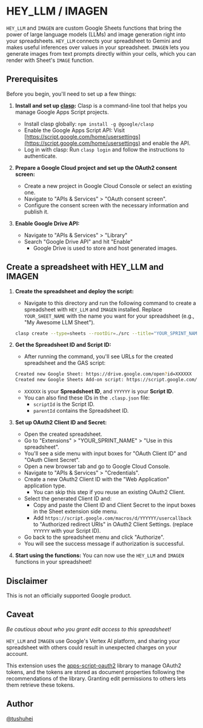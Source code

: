 # HEY_LLM / IMAGEN

`HEY_LLM` and `IMAGEN` are custom Google Sheets functions that bring the power of large language models (LLMs) and image generation right into your spreadsheets. `HEY_LLM` connects your spreadsheet to Gemini and makes useful inferences over values in your spreadsheet. `IMAGEN` lets you generate images from text prompts directly within your cells, which you can render with Sheet's `IMAGE` function.

## Prerequisites

Before you begin, you'll need to set up a few things:

1. **Install and set up [clasp](https://github.com/google/clasp):** Clasp is a command-line tool that helps you manage Google Apps Script projects.

   - Install clasp globally: `npm install -g @google/clasp`
   - Enable the Google Apps Script API: Visit [https://script.google.com/home/usersettings](https://script.google.com/home/usersettings) and enable the API.
   - Log in with clasp: Run `clasp login` and follow the instructions to authenticate.

2. **Prepare a Google Cloud project and set up the OAuth2 consent screen:**

   - Create a new project in Google Cloud Console or select an existing one.
   - Navigate to "APIs & Services" > "OAuth consent screen".
   - Configure the consent screen with the necessary information and publish it.

3. **Enable Google Drive API:**
   - Navigate to "APIs & Services" > "Library"
   - Search "Google Drive API" and hit "Enable"
     - Google Drive is used to store and host generated images.

## Create a spreadsheet with HEY_LLM and IMAGEN

1. **Create the spreadsheet and deploy the script:**

   - Navigate to this directory and run the following command to create a spreadsheet with `HEY_LLM` and `IMAGEN` installed. Replace `YOUR_SHEET_NAME` with the name you want for your spreadsheet (e.g., "My Awesome LLM Sheet").

   ```bash
   clasp create --type=sheets --rootDir=./src --title="YOUR_SPRINT_NAME" && mv ./src/.clasp.json . && clasp push -f
   ```

2. **Get the Spreadsheet ID and Script ID:**

   - After running the command, you'll see URLs for the created spreadsheet and the GAS script:

   ```bash
   Created new Google Sheet: https://drive.google.com/open?id=XXXXXX
   Created new Google Sheets Add-on script: https://script.google.com/d/YYYYYY/edit
   ```

   - `XXXXXX` is your **Spreadsheet ID**, and `YYYYYY` is your **Script ID**.
   - You can also find these IDs in the `.clasp.json` file:
     - `scriptId` is the Script ID.
     - `parentId` contains the Spreadsheet ID.

3. **Set up OAuth2 Client ID and Secret:**

   - Open the created spreadsheet.
   - Go to "Extensions" > "YOUR_SPRINT_NAME" > "Use in this spreadsheet".
   - You'll see a side menu with input boxes for "OAuth Client ID" and "OAuth Client Secret".
   - Open a new browser tab and go to Google Cloud Console.
   - Navigate to "APIs & Services" > "Credentials".
   - Create a new OAuth2 Client ID with the "Web Application" application type.
     - You can skip this step if you reuse an existing OAuth2 Client.
   - Select the generated Client ID and:
     - Copy and paste the Client ID and Client Secret to the input boxes in the Sheet extension side menu.
     - Add `https://script.google.com/macros/d/YYYYYY/usercallback` to "Authorized redirect URIs" in OAuth2 Client Settings. (replace `YYYYYY` with your Script ID).
   - Go back to the spreadsheet menu and click "Authorize".
   - You will see the success message if authorization is successful.

4. **Start using the functions:**
   You can now use the `HEY_LLM` and `IMAGEN` functions in your spreadsheet!

## Disclaimer

This is not an officially supported Google product.

## Caveat

_Be cautious about who you grant edit access to this spreadsheet!_

`HEY_LLM` and `IMAGEN` use Google's Vertex AI platform, and sharing your spreadsheet with others could result in unexpected charges on your account.

This extension uses the [apps-script-oauth2](https://github.com/googleworkspace/apps-script-oauth2) library to manage OAuth2 tokens, and the tokens are stored as document properties following the recommendations of the library. Granting edit permissions to others lets them retrieve these tokens.

## Author

[@tushuhei](https://github.com/tushuhei)
